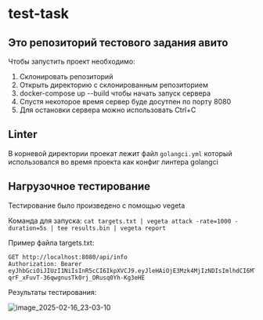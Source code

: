 # test-task

## Это репозиторий тестового задания авито

Чтобы запустить проект необходимо:

1. Склонировать репозиторий
2. Открыть директорию с склонированным репозиторием
3. docker-compose up --build чтобы начать запуск сервера
4. Спустя некоторое время сервер буде досутпен по порту 8080
5. Для остановки сервера можно использовать Ctrl+C

## Linter

В корневой директории проекат лежит файл `golangci.yml` который использовался во время проекта как конфиг линтера golangci

## Нагрузочное тестирование

Тестирование было произведено с помощью vegeta

Команда для запуска: `cat targets.txt | vegeta attack -rate=1000 -duration=5s | tee results.bin | vegeta report`

Пример файла targets.txt:

```
GET http://localhost:8080/api/info
Authorization: Bearer eyJhbGciOiJIUzI1NiIsInR5cCI6IkpXVCJ9.eyJleHAiOjE3Mzk4MjIzNDIsImlhdCI6MTczOTczNTk0MiwidXNlcm5hbWUiOiJhYWFhYSJ9.XTA-qrF_xFuvT-36qwgnusTk0rj_ORusq0Yh-Kg3eHE
```

Результаты тестирования:

![image_2025-02-16_23-03-10](https://github.com/user-attachments/assets/26aef090-4441-4ebe-ab84-e0a9e0ea0349)
